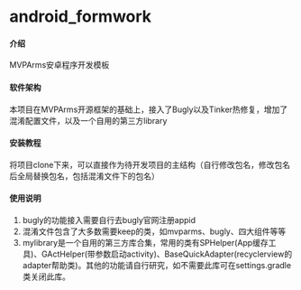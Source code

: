 # android_formwork

#### 介绍
MVPArms安卓程序开发模板

#### 软件架构
本项目在MVPArms开源框架的基础上，接入了Bugly以及Tinker热修复，增加了混淆配置文件，以及一个自用的第三方library


#### 安装教程
将项目clone下来，可以直接作为待开发项目的主结构（自行修改包名，修改包名后全局替换包名，包括混淆文件下的包名）

#### 使用说明

1.  bugly的功能接入需要自行去bugly官网注册appid
2.  混淆文件包含了大多数需要keep的类，如mvparms、bugly、四大组件等等
3.  mylibrary是一个自用的第三方库合集，常用的类有SPHelper(App缓存工具)、GActHelper(带参数启动activity)、BaseQuickAdapter(recyclerview的adapter帮助类)。其他的功能请自行研究，如不需要此库可在settings.gradle类关闭此库。





